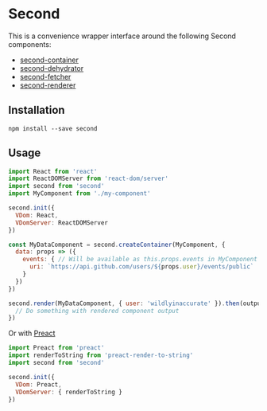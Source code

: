 # Second

This is a convenience wrapper interface around the following Second components:

- [second-container](../packages/second-container)
- [second-dehydrator](../packages/second-dehydrator)
- [second-fetcher](../packages/second-fetcher)
- [second-renderer](../packages/second-renderer)

## Installation

```
npm install --save second
```

## Usage

```js
import React from 'react'
import ReactDOMServer from 'react-dom/server'
import second from 'second'
import MyComponent from './my-component'

second.init({
  VDom: React,
  VDomServer: ReactDOMServer
})

const MyDataComponent = second.createContainer(MyComponent, {
  data: props => ({
    events: { // Will be available as this.props.events in MyComponent
      uri: `https://api.github.com/users/${props.user}/events/public`
    }
  })
})

second.render(MyDataComponent, { user: 'wildlyinaccurate' }).then(output => {
  // Do something with rendered component output
})
```

Or with [Preact](https://preactjs.com/)

```js
import Preact from 'preact'
import renderToString from 'preact-render-to-string'
import second from 'second'

second.init({
  VDom: Preact,
  VDomServer: { renderToString }
})
```
